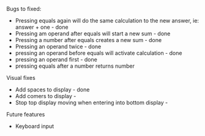 Bugs to fixed:
  - Pressing equals again will do the same calculation to the new answer, ie: answer + one - done
  - Pressing am operand after equals will start a new sum - done
  - Pressing a number after equals creates a new sum - done
  - Pressing an operand twice - done
  - pressing an operand before equals will activate calculation - done
  - pressing an operand first - done
  - pressing equals after a number returns number

Visual fixes
  - Add spaces to display - done
  - Add comers to display - 
  - Stop top display moving when entering into bottom display - 

Future features
  - Keyboard input
